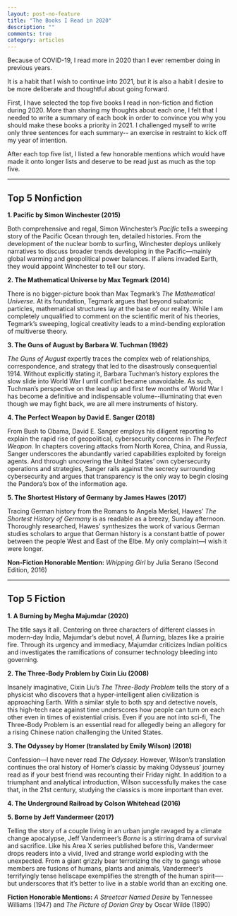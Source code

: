 ```yaml
---
layout: post-no-feature
title: "The Books I Read in 2020"
description: ""
comments: true
category: articles
---
```


Because of COVID-19, I read more in 2020 than I ever remember doing in previous years.

It is a habit that I wish to continue into 2021, but it is also a habit 
I desire to be more deliberate and thoughtful about going forward. 

First, I have selected the top five books I read in non-fiction and fiction during 2020. 
More than sharing my thoughts about each one, I felt that I needed to write 
a summary of each book in order to convince you why you should make these books a priority in 2021. 
I challenged myself to write only three sentences for each summary--
an exercise in restraint to kick off my year of intention. 

After each top five list, I  listed a few honorable mentions 
which would have made it onto longer lists and deserve to be read just as much as the top five. 

***

## Top 5 Nonfiction

**1. Pacific by Simon Winchester (2015)**
  
  Both comprehensive and regal, Simon Winchester’s *Pacific* tells a sweeping story of the Pacific Ocean 
  through ten, detailed histories. From the development of the nuclear bomb to surfing, 
  Winchester deploys unlikely narratives to discuss broader trends developing in the Pacific—mainly global warming 
  and geopolitical power balances. If aliens invaded Earth, they would appoint Winchester to tell our story.
  
**2. The Mathematical Universe by Max Tegmark (2014)**
  
  There is no bigger-picture book than Max Tegmark’s *The Mathematical Universe.* At its foundation, 
  Tegmark argues that beyond subatomic particles, mathematical structures lay at the base of our reality. 
  While I am completely unqualified to comment on the scientific merit of his theories, Tegmark’s sweeping, 
  logical creativity leads to a mind-bending exploration of multiverse theory.
  
**3. The Guns of August by Barbara W. Tuchman (1962)**
  
  *The Guns of August* expertly traces the complex web of relationships, correspondence, 
  and strategy that led to the disastrously consequential 1914. Without explicitly stating it, 
  Barbara Tuchman’s history explores the slow slide into World War I until conflict became unavoidable. 
  As such, Tuchman’s perspective on the lead up and first few months of World War I has become a definitive 
  and indispensable volume--illuminating that even though we may fight back, we are all mere instruments of history.
  
**4. The Perfect Weapon by David E. Sanger (2018)**
  
  From Bush to Obama, David E. Sanger employs his diligent reporting to explain the rapid rise of geopolitical, 
  cybersecurity concerns in *The Perfect Weapon.* In chapters covering attacks from North Korea, China, and Russia, 
  Sanger underscores the abundantly varied capabilities exploited by foreign agents. And through uncovering 
  the United States’ own cybersecurity operations and strategies, Sanger rails against the secrecy surrounding 
  cybersecurity and argues that transparency is the only way to begin closing the Pandora’s box of the information age.
  
**5. The Shortest History of Germany by James Hawes (2017)**
  
  Tracing German history from the Romans to Angela Merkel, Hawes’ *The Shortest History of Germany* is as readable as a breezy, 
  Sunday afternoon. Thoroughly researched, Hawes’ synthesizes the work of various German studies scholars 
  to argue that German history is a constant battle of power between the people West and East of the Elbe. 
  My only complaint—I wish it were longer.

**Non-Fiction Honorable Mention:** *Whipping Girl* by Julia Serano (Second Edition, 2016)

***

## Top 5 Fiction

**1. A Burning by Megha Majumdar (2020)**

  The title says it all. Centering on three characters of different classes in modern-day India, 
  Majumdar’s debut novel, *A Burning,* blazes like a prairie fire. Through its urgency and immediacy, 
  Majumdar criticizes Indian politics and investigates the ramifications of consumer technology bleeding into governing.

**2. The Three-Body Problem by Cixin Liu (2008)**

  Insanely imaginative, Cixin Liu’s *The Three-Body Problem* tells the story of a physicist who discovers 
  that a hyper-intelligent alien civilization is approaching Earth. With a similar style to both spy and 
  detective novels, this high-tech race against time underscores how people can turn on each other 
  even in times of existential crisis. Even if you are not into sci-fi, The Three-Body Problem is 
  an essential read for allegedly being an allegory for a rising Chinese nation challenging the United States.

**3. The Odyssey by Homer (translated by Emily Wilson) (2018)**

Confession—I have never read *The Odyssey.* However, Wilson’s translation continues the oral history of 
Homer’s classic by making Odysseus’ journey read as if your best friend was recounting their Friday night. 
In addition to a triumphant and analytical introduction, Wilson successfully makes the case that, 
in the 21st century, studying the classics is more important than ever.

**4. The Underground Railroad by Colson Whitehead (2016)**

**5. Borne by Jeff Vandermeer (2017)**

  Telling the story of a couple living in an urban jungle ravaged by a climate change apocalypse, 
  Jeff Vandermeer’s *Borne* is a stirring drama of survival and   sacrifice. Like his Area X series published 
  before this, Vandermeer drops readers into a vivid, lived and strange world exploding with the unexpected. 
  From a giant grizzly bear terrorizing the city to gangs whose members are fusions of humans, plants and animals, 
  Vandermeer’s terrifyingly tense hellscape exemplifies the strength of the human spirit—-but underscores that it’s better 
  to live in a stable world than an exciting one.
  
**Fiction Honorable Mentions:** *A Streetcar Named Desire* by Tennessee Williams (1947) and *The Picture of Dorian Grey* by Oscar Wilde (1890)

